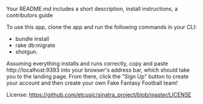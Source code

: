 Your README.md includes a short description, install instructions, a contributors guide 


To use this app, clone the app and run the following commands in your CLI:
- bundle install 
- rake db:migrate
- shotgun. 

Assuming everything installs and runs correctly, copy and paste http://localhost:9393 into your browser's address bar, which should take you to the landing page. From there, click the "Sign Up" button to create your account and then create your own Fake Fantasy Football team!


License: https://github.com/etcusic/sinatra_project/blob/master/LICENSE